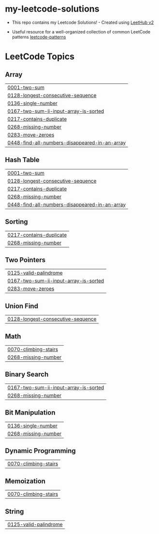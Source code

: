 # my-leetcode-solutions
- This repo contains my Leetcode Solutions! - Created using [LeetHub v2](https://github.com/arunbhardwaj/LeetHub-2.0)

- Useful resource for a well-organized collection of common LeetCode patterns [leetcode-patterns](https://seanprashad.com/leetcode-patterns/)

<!---LeetCode Topics Start-->
# LeetCode Topics
## Array
|  |
| ------- |
| [0001-two-sum](https://github.com/Amiraelhoufy/my-leetcode-solutions/tree/master/0001-two-sum) |
| [0128-longest-consecutive-sequence](https://github.com/Amiraelhoufy/my-leetcode-solutions/tree/master/0128-longest-consecutive-sequence) |
| [0136-single-number](https://github.com/Amiraelhoufy/my-leetcode-solutions/tree/master/0136-single-number) |
| [0167-two-sum-ii-input-array-is-sorted](https://github.com/Amiraelhoufy/my-leetcode-solutions/tree/master/0167-two-sum-ii-input-array-is-sorted) |
| [0217-contains-duplicate](https://github.com/Amiraelhoufy/my-leetcode-solutions/tree/master/0217-contains-duplicate) |
| [0268-missing-number](https://github.com/Amiraelhoufy/my-leetcode-solutions/tree/master/0268-missing-number) |
| [0283-move-zeroes](https://github.com/Amiraelhoufy/my-leetcode-solutions/tree/master/0283-move-zeroes) |
| [0448-find-all-numbers-disappeared-in-an-array](https://github.com/Amiraelhoufy/my-leetcode-solutions/tree/master/0448-find-all-numbers-disappeared-in-an-array) |
## Hash Table
|  |
| ------- |
| [0001-two-sum](https://github.com/Amiraelhoufy/my-leetcode-solutions/tree/master/0001-two-sum) |
| [0128-longest-consecutive-sequence](https://github.com/Amiraelhoufy/my-leetcode-solutions/tree/master/0128-longest-consecutive-sequence) |
| [0217-contains-duplicate](https://github.com/Amiraelhoufy/my-leetcode-solutions/tree/master/0217-contains-duplicate) |
| [0268-missing-number](https://github.com/Amiraelhoufy/my-leetcode-solutions/tree/master/0268-missing-number) |
| [0448-find-all-numbers-disappeared-in-an-array](https://github.com/Amiraelhoufy/my-leetcode-solutions/tree/master/0448-find-all-numbers-disappeared-in-an-array) |
## Sorting
|  |
| ------- |
| [0217-contains-duplicate](https://github.com/Amiraelhoufy/my-leetcode-solutions/tree/master/0217-contains-duplicate) |
| [0268-missing-number](https://github.com/Amiraelhoufy/my-leetcode-solutions/tree/master/0268-missing-number) |
## Two Pointers
|  |
| ------- |
| [0125-valid-palindrome](https://github.com/Amiraelhoufy/my-leetcode-solutions/tree/master/0125-valid-palindrome) |
| [0167-two-sum-ii-input-array-is-sorted](https://github.com/Amiraelhoufy/my-leetcode-solutions/tree/master/0167-two-sum-ii-input-array-is-sorted) |
| [0283-move-zeroes](https://github.com/Amiraelhoufy/my-leetcode-solutions/tree/master/0283-move-zeroes) |
## Union Find
|  |
| ------- |
| [0128-longest-consecutive-sequence](https://github.com/Amiraelhoufy/my-leetcode-solutions/tree/master/0128-longest-consecutive-sequence) |
## Math
|  |
| ------- |
| [0070-climbing-stairs](https://github.com/Amiraelhoufy/my-leetcode-solutions/tree/master/0070-climbing-stairs) |
| [0268-missing-number](https://github.com/Amiraelhoufy/my-leetcode-solutions/tree/master/0268-missing-number) |
## Binary Search
|  |
| ------- |
| [0167-two-sum-ii-input-array-is-sorted](https://github.com/Amiraelhoufy/my-leetcode-solutions/tree/master/0167-two-sum-ii-input-array-is-sorted) |
| [0268-missing-number](https://github.com/Amiraelhoufy/my-leetcode-solutions/tree/master/0268-missing-number) |
## Bit Manipulation
|  |
| ------- |
| [0136-single-number](https://github.com/Amiraelhoufy/my-leetcode-solutions/tree/master/0136-single-number) |
| [0268-missing-number](https://github.com/Amiraelhoufy/my-leetcode-solutions/tree/master/0268-missing-number) |
## Dynamic Programming
|  |
| ------- |
| [0070-climbing-stairs](https://github.com/Amiraelhoufy/my-leetcode-solutions/tree/master/0070-climbing-stairs) |
## Memoization
|  |
| ------- |
| [0070-climbing-stairs](https://github.com/Amiraelhoufy/my-leetcode-solutions/tree/master/0070-climbing-stairs) |
## String
|  |
| ------- |
| [0125-valid-palindrome](https://github.com/Amiraelhoufy/my-leetcode-solutions/tree/master/0125-valid-palindrome) |
<!---LeetCode Topics End-->
